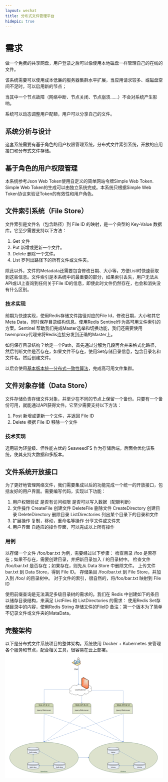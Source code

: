 ```yaml
---
layout: wechat
title: 分布式文件管理平台
hidepic: true
---
```


# 需求

做一个免费的共享网盘，用户登录之后可以像使用本地磁盘一样管理自己的在线的文件。

该系统需要可以使用成本低廉的服务器集群水平扩展，当应用请求较多、或磁盘空间不足时，可以启用新的节点；

当其中一个节点故障（网络中断、节点关闭、节点崩溃……）不会对系统产生影响。

系统可以动态调整用户配额，用户可以分享自己的文件。

## 系统分析与设计
这套系统需要有基于角色的用户权限管理系统，分布式文件索引系统，开放的应用接口和分布式文件存储。

## 基于角色的用户权限管理
本系统参考Json Web Token使用自定义的简单网站令牌Simple Web Token. Simple Web Token的生成可以由独立系统完成。本系统只根据Simple Web Token协议来验证Token的有效性和用户角色。

## 文件索引系统（File Store）

文件索引是文件名（包含路径）到 File ID 的映射，是一个典型的 Key-Value 数据库。它至少需要支持以下方法：

1. Get 文件
1. Put 新增或更新一个文件。
1. Delete 删除一个文件。
1. List 罗列出路径下的所有文件或文件夹。

除此以外，文件的Metadata还需要包含修改日期、大小等，方便List时快速获取到这些信息。文件索引是本系统中的最重要的部分，如果索引丢失，用户无法从API或UI上查询到任何关于File ID的信息，即使此时文件仍然存在，也会和消失没有什么区别。

### 技术实现
前期为快速实现，使用Redis存储文件路径对应的File Id，修改日期，大小和其它Meta Data，同时保存目录结构信息。使用Redis Sentinel作为高可用文件索引的方案。Sentinel 帮助我们完成Master选举和切换功能，我们还需要使用twemproxy代理来将Redis连接分发到正确的Master上。

如何保存目录结构？给定一个Path，首先通过分解为几段再合并来格式化路径，然后判断文件是否存在，如果文件不存在，使用Set存储目录信息，包含目录名和文件名。然后创建文件。



以后会使用[基本版本统一分布式一致性算法](http://blog.zhumingwu.cn/abc.html)，完成高可用文件集群。

## 文件对象存储（Data Store）
文件存储负责存储文件对象，并至少在不同的节点上保留一个备份。只要有一个备份可用，就能通过API获得文件。它至少需要支持以下方法：

1. Post 新增或更新一个文件，并返回 File ID
2. Delete 根据 File ID 移除一个文件

### 技术实现
选用较为轻量级、但性能占优的 SeaweedFS 作为存储后端。后面会优化该系统，使其支持大数据和多版本。



## 文件系统开放接口

为了更好地管理网络文件，我们需要集成以后的功能完成一个统一的开放接口，包括友好的用户界面。需要编写代码，实现以下功能：
1. 用户权限验证
    是否有访问权限
    是否可以写入数据（配额判断）
1. 文件操作
    CreateFile 创建文件
    DeleteFile 删除文件
    CreateDirectory 创建目录
    DeleteDirectory 删除目录
    ListDirectories 列出某个目录下的目录和文件
1. 扩展操作
    复制，移动，重命名等操作
    分享文件或文件夹
1. 用户界面
    自适应的操作界面，可以完成以上所有操作

### 用例
以存储一个文件 /foo/bar.txt 为例，需要经过以下步骤：
检查目录 /foo 是否存在；如果不存在，需要创建目录，并把新目录加入 / 的目录树中。
检查文件 /foo/bar.txt 是否存在；如果存在，则先从 Data Store 中删除文件。
上传文件 bar.txt 到 Data Store，得到 File ID。
存储条目 /foo/bar.txt 到 File Store，并加入到 /foo/ 的目录树中。
对于文件的索引，很自然的，将/foo/bar.txt 映射到 File ID

使用前缀查询是无法满足多级目录树的需求的。我们在 Redis 中创建如下的条目以储存目录结构，来满足 ListFiles 和 ListDirectories 的需求：
使用Redis Set存储目录中的内容，使用Redis String 存储文件的FileID
备注：第一个版本为了简单不记录文件或文件夹的MataData。

## 完整架构
以下是分布式文件系统项目的整体架构。系统使用 Docker + Kubernetes 来管理各个服务和节点，配合相关工具，很容易在云上部署。
![](/images/file%20manager.png)

